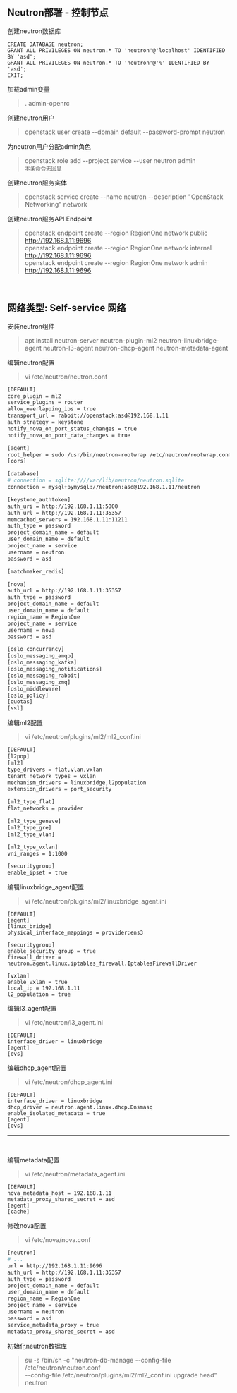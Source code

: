 ## Neutron部署 - 控制节点

创建neutron数据库
```
CREATE DATABASE neutron;
GRANT ALL PRIVILEGES ON neutron.* TO 'neutron'@'localhost' IDENTIFIED BY 'asd';
GRANT ALL PRIVILEGES ON neutron.* TO 'neutron'@'%' IDENTIFIED BY 'asd';
EXIT;
```

加载admin变量

> . admin-openrc

创建neutron用户

> openstack user create --domain default --password-prompt neutron

为neutron用户分配admin角色

> openstack role add --project service --user neutron admin  
> `本条命令无回显`

创建neutron服务实体

> openstack service create --name neutron --description "OpenStack Networking" network

创建neutron服务API Endpoint

> openstack endpoint create --region RegionOne network public http://192.168.1.11:9696  
> openstack endpoint create --region RegionOne network internal http://192.168.1.11:9696  
> openstack endpoint create --region RegionOne network admin http://192.168.1.11:9696  

<br />

网络类型: Self-service 网络
---

安装neutron组件
> apt install neutron-server neutron-plugin-ml2 neutron-linuxbridge-agent neutron-l3-agent neutron-dhcp-agent neutron-metadata-agent

编辑neutron配置
> vi /etc/neutron/neutron.conf

```bash
[DEFAULT]
core_plugin = ml2
service_plugins = router
allow_overlapping_ips = true
transport_url = rabbit://openstack:asd@192.168.1.11
auth_strategy = keystone
notify_nova_on_port_status_changes = true
notify_nova_on_port_data_changes = true

[agent]
root_helper = sudo /usr/bin/neutron-rootwrap /etc/neutron/rootwrap.conf
[cors]

[database]
# connection = sqlite:////var/lib/neutron/neutron.sqlite
connection = mysql+pymysql://neutron:asd@192.168.1.11/neutron

[keystone_authtoken]
auth_uri = http://192.168.1.11:5000
auth_url = http://192.168.1.11:35357
memcached_servers = 192.168.1.11:11211
auth_type = password
project_domain_name = default
user_domain_name = default
project_name = service
username = neutron
password = asd

[matchmaker_redis]

[nova]
auth_url = http://192.168.1.11:35357
auth_type = password
project_domain_name = default
user_domain_name = default
region_name = RegionOne
project_name = service
username = nova
password = asd

[oslo_concurrency]
[oslo_messaging_amqp]
[oslo_messaging_kafka]
[oslo_messaging_notifications]
[oslo_messaging_rabbit]
[oslo_messaging_zmq]
[oslo_middleware]
[oslo_policy]
[quotas]
[ssl]

```

编辑ml2配置
> vi /etc/neutron/plugins/ml2/ml2_conf.ini
```bash
[DEFAULT]
[l2pop]
[ml2]
type_drivers = flat,vlan,vxlan
tenant_network_types = vxlan
mechanism_drivers = linuxbridge,l2population
extension_drivers = port_security

[ml2_type_flat]
flat_networks = provider

[ml2_type_geneve]
[ml2_type_gre]
[ml2_type_vlan]

[ml2_type_vxlan]
vni_ranges = 1:1000

[securitygroup]
enable_ipset = true
```

编辑linuxbridge_agent配置
> vi /etc/neutron/plugins/ml2/linuxbridge_agent.ini
```
[DEFAULT]
[agent]
[linux_bridge]
physical_interface_mappings = provider:ens3

[securitygroup]
enable_security_group = true
firewall_driver = neutron.agent.linux.iptables_firewall.IptablesFirewallDriver

[vxlan]
enable_vxlan = true
local_ip = 192.168.1.11
l2_population = true
```

编辑l3_agent配置
> vi /etc/neutron/l3_agent.ini
```
[DEFAULT]
interface_driver = linuxbridge
[agent]
[ovs]
```
编辑dhcp_agent配置
> vi /etc/neutron/dhcp_agent.ini
```
[DEFAULT]
interface_driver = linuxbridge
dhcp_driver = neutron.agent.linux.dhcp.Dnsmasq
enable_isolated_metadata = true
[agent]
[ovs]
```

---

<br />

编辑metadata配置
> vi /etc/neutron/metadata_agent.ini
```
[DEFAULT]
nova_metadata_host = 192.168.1.11
metadata_proxy_shared_secret = asd
[agent]
[cache]
```

修改nova配置
> vi /etc/nova/nova.conf

```bash
[neutron]
# ...
url = http://192.168.1.11:9696
auth_url = http://192.168.1.11:35357
auth_type = password
project_domain_name = default
user_domain_name = default
region_name = RegionOne
project_name = service
username = neutron
password = asd
service_metadata_proxy = true
metadata_proxy_shared_secret = asd
```

初始化neutron数据库

> su -s /bin/sh -c "neutron-db-manage --config-file /etc/neutron/neutron.conf \
  --config-file /etc/neutron/plugins/ml2/ml2_conf.ini upgrade head" neutron
